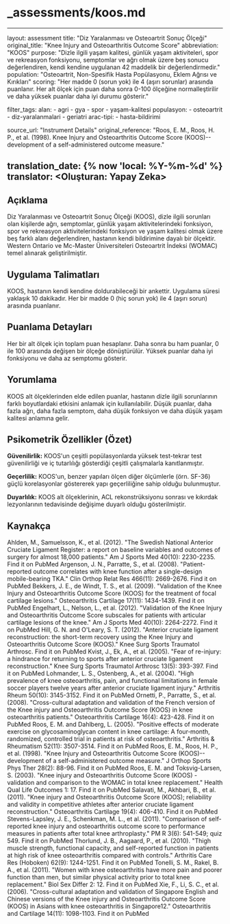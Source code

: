 # _assessments/koos.md

---
layout: assessment
title: "Diz Yaralanması ve Osteoartrit Sonuç Ölçeği"
original_title: "Knee Injury and Osteoarthritis Outcome Score"
abbreviation: "KOOS"
purpose: "Dizle ilgili yaşam kalitesi, günlük yaşam aktiviteleri, spor ve rekreasyon fonksiyonu, semptomlar ve ağrı olmak üzere beş sonucu değerlendiren, kendi kendine uygulanan 42 maddelik bir değerlendirmedir."
population: "Osteoartrit, Non-Spesifik Hasta Popülasyonu, Eklem Ağrısı ve Kırıkları"
scoring: "Her madde 0 (sorun yok) ile 4 (aşırı sorunlar) arasında puanlanır. Her alt ölçek için puan daha sonra 0-100 ölçeğine normalleştirilir ve daha yüksek puanlar daha iyi durumu gösterir."

filter_tags:
  alan:
    - agri
    - gya
    - spor
    - yaşam-kalitesi
  populasyon:
    - osteoartrit
    - diz-yaralanmalari
    - geriatri
  arac-tipi:
    - hasta-bildirimi

source_url: "Instrument Details"
original_reference: "Roos, E. M., Roos, H. P., et al. (1998). Knee Injury and Osteoarthritis Outcome Score (KOOS)--development of a self-administered outcome measure."

translation_date: {% now 'local: %Y-%m-%d' %}
translator: <Oluşturan: Yapay Zeka>
---

## Açıklama

Diz Yaralanması ve Osteoartrit Sonuç Ölçeği (KOOS), dizle ilgili sorunları olan kişilerde ağrı, semptomlar, günlük yaşam aktivitelerindeki fonksiyon, spor ve rekreasyon aktivitelerindeki fonksiyon ve yaşam kalitesi olmak üzere beş farklı alanı değerlendiren, hastanın kendi bildirimine dayalı bir ölçektir. Western Ontario ve Mc-Master Üniversiteleri Osteoartrit İndeksi (WOMAC) temel alınarak geliştirilmiştir.

## Uygulama Talimatları

KOOS, hastanın kendi kendine doldurabileceği bir ankettir. Uygulama süresi yaklaşık 10 dakikadır. Her bir madde 0 (hiç sorun yok) ile 4 (aşırı sorun) arasında puanlanır.

## Puanlama Detayları

Her bir alt ölçek için toplam puan hesaplanır. Daha sonra bu ham puanlar, 0 ile 100 arasında değişen bir ölçeğe dönüştürülür. Yüksek puanlar daha iyi fonksiyonu ve daha az semptomu gösterir.

## Yorumlama

KOOS alt ölçeklerinden elde edilen puanlar, hastanın dizle ilgili sorunlarının farklı boyutlardaki etkisini anlamak için kullanılabilir. Düşük puanlar, daha fazla ağrı, daha fazla semptom, daha düşük fonksiyon ve daha düşük yaşam kalitesi anlamına gelir.

## Psikometrik Özellikler (Özet)

**Güvenilirlik:** KOOS'un çeşitli popülasyonlarda yüksek test-tekrar test güvenilirliği ve iç tutarlılığı gösterdiği çeşitli çalışmalarla kanıtlanmıştır.

**Geçerlilik:** KOOS'un, benzer yapıları ölçen diğer ölçümlerle (örn. SF-36) güçlü korelasyonlar göstererek yapı geçerliliğine sahip olduğu bulunmuştur.

**Duyarlılık:** KOOS alt ölçeklerinin, ACL rekonstrüksiyonu sonrası ve kıkırdak lezyonlarının tedavisinde değişime duyarlı olduğu gösterilmiştir.

## Kaynakça

Ahlden, M., Samuelsson, K., et al. (2012). "The Swedish National Anterior Cruciate Ligament Register: a report on baseline variables and outcomes of surgery for almost 18,000 patients." Am J Sports Med 40(10): 2230-2235.
Find it on PubMed
Argenson, J. N., Parratte, S., et al. (2008). "Patient-reported outcome correlates with knee function after a single-design mobile-bearing TKA." Clin Orthop Relat Res 466(11): 2669-2676.
Find it on PubMed
Bekkers, J. E., de Windt, T. S., et al. (2009). "Validation of the Knee Injury and Osteoarthritis Outcome Score (KOOS) for the treatment of focal cartilage lesions." Osteoarthritis Cartilage 17(11): 1434-1439.
Find it on PubMed
Engelhart, L., Nelson, L., et al. (2012). "Validation of the Knee Injury and Osteoarthritis Outcome Score subscales for patients with articular cartilage lesions of the knee." Am J Sports Med 40(10): 2264-2272.
Find it on PubMed
Hill, G. N. and O'Leary, S. T. (2012). "Anterior cruciate ligament reconstruction: the short-term recovery using the Knee Injury and Osteoarthritis Outcome Score (KOOS)." Knee Surg Sports Traumatol Arthrosc.
Find it on PubMed
Kvist, J., Ek, A., et al. (2005). "Fear of re-injury: a hindrance for returning to sports after anterior cruciate ligament reconstruction." Knee Surg Sports Traumatol Arthrosc 13(5): 393-397.
Find it on PubMed
Lohmander, L. S., Ostenberg, A., et al. (2004). "High prevalence of knee osteoarthritis, pain, and functional limitations in female soccer players twelve years after anterior cruciate ligament injury." Arthritis Rheum 50(10): 3145-3152.
Find it on PubMed
Ornetti, P., Parratte, S., et al. (2008). "Cross-cultural adaptation and validation of the French version of the Knee injury and Osteoarthritis Outcome Score (KOOS) in knee osteoarthritis patients." Osteoarthritis Cartilage 16(4): 423-428.
Find it on PubMed
Roos, E. M. and Dahlberg, L. (2005). "Positive effects of moderate exercise on glycosaminoglycan content in knee cartilage: A four‐month, randomized, controlled trial in patients at risk of osteoarthritis." Arthritis & Rheumatism 52(11): 3507-3514.
Find it on PubMed
Roos, E. M., Roos, H. P., et al. (1998). "Knee Injury and Osteoarthritis Outcome Score (KOOS)--development of a self-administered outcome measure." J Orthop Sports Phys Ther 28(2): 88-96.
Find it on PubMed
Roos, E. M. and Toksvig-Larsen, S. (2003). "Knee injury and Osteoarthritis Outcome Score (KOOS) - validation and comparison to the WOMAC in total knee replacement." Health Qual Life Outcomes 1: 17.
Find it on PubMed
Salavati, M., Akhbari, B., et al. (2011). "Knee injury and Osteoarthritis Outcome Score (KOOS); reliability and validity in competitive athletes after anterior cruciate ligament reconstruction." Osteoarthritis Cartilage 19(4): 406-410.
Find it on PubMed
Stevens-Lapsley, J. E., Schenkman, M. L., et al. (2011). "Comparison of self-reported knee injury and osteoarthritis outcome score to performance measures in patients after total knee arthroplasty." PM R 3(6): 541-549; quiz 549.
Find it on PubMed
Thorlund, J. B., Aagaard, P., et al. (2010). "Thigh muscle strength, functional capacity, and self-reported function in patients at high risk of knee osteoarthritis compared with controls." Arthritis Care Res (Hoboken) 62(9): 1244-1251.
Find it on PubMed
Tonelli, S. M., Rakel, B. A., et al. (2011). "Women with knee osteoarthritis have more pain and poorer function than men, but similar physical activity prior to total knee replacement." Biol Sex Differ 2: 12.
Find it on PubMed
Xie, F., Li, S. C., et al. (2006). "Cross-cultural adaptation and validation of Singapore English and Chinese versions of the Knee injury and Osteoarthritis Outcome Score (KOOS) in Asians with knee osteoarthritis in Singapore12." Osteoarthritis and Cartilage 14(11): 1098-1103.
Find it on PubMed
